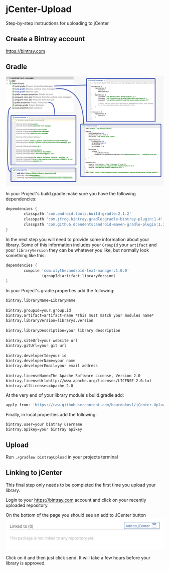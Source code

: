 # jCenter-Upload
Step-by-step instructions for uploading to jCenter

## Create a Bintray account
https://bintray.com

## Gradle
![](help_gradle.png)

In your Project's build.gradle make sure you have the following dependencies:
```groovy
dependencies {
        classpath 'com.android.tools.build:gradle:2.1.2'
        classpath 'com.jfrog.bintray.gradle:gradle-bintray-plugin:1.4'
        classpath 'com.github.dcendents:android-maven-gradle-plugin:1.3'
}
```

In the next step you will need to provide some information about your library. Some of this information includes your ``GroupId`` your ``artifact`` and your ``libraryVersion`` they can be whatever you like, but normally look something like this:
```groovy
dependencies {
        compile 'com.xlythe:android-text-manager:1.0.0'
                (groupId:artifact:libraryVersion)
}
```

In your Project's gradle.properties add the following:
```properties
bintray.libraryName=LibraryName

bintray.groupId=your.group.id
bintray.artifact=artifact-name *This must match your modules name*
bintray.libraryVersion=librarys.version

bintray.libraryDescription=your library description

bintray.siteUrl=your website url
bintray.gitUrl=your git url

bintray.developerId=your id
bintray.developerName=your name
bintray.developerEmail=your email address

bintray.licenseName=The Apache Software License, Version 2.0
bintray.licenseUrl=http://www.apache.org/licenses/LICENSE-2.0.txt
bintray.allLicenses=Apache-2.0
```

At the very end of your library module's build.gradle add:
```groovy
apply from: 'https://raw.githubusercontent.com/bourdakos1/jCenter-Upload/master/upload.gradle'
```

Finally, in local.properties add the following:
```properties
bintray.user=your bintray username
bintray.apikey=your bintray apikey
```

## Upload
Run ```./gradlew bintrayUpload``` in your projects terminal

## Linking to jCenter
This final step only needs to be completed the first time you upload your library.

Login to your https://bintray.com account and click on your recently uploaded repository.

On the bottom of the page you should see an add to JCenter button
![](help_button.png)

Click on it and then just click send. It will take a few hours before your library is approved.
